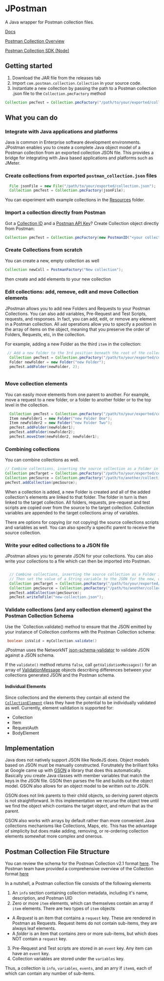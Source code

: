 # JPostman

A Java wrapper for Postman collection files.  

[Docs](https://bidnessforb.github.io/JPostman)

[Postman Collection Overview](https://collectionformat.gatsbyjs.io/docs/getting-started/overview/)

[Postman Collection SDK (Node)](http://www.postmanlabs.com/postman-collection/index.html)

## Getting started

1. Download the JAR file from the releases tab
2. Import `com.postman.collection.Collection` in your source code.
3. Instantiate a new collection by passing the path to a Postman collection .json file to the `Collection.pmcFactory` method

```java
Collection pmcTest = Collection.pmcFactory("/path/to/your/exported/collection.json");
```

## What you can do

### Integrate with Java applications and platforms

Java is common in Enterprise software development environments.  JPostman enables you to create a complete Java object model of a Postman collection from an exported collection JSON file.  This provides a bridge for integrating 
with Java based applications and platforms such as JMeter.  

### Create collections from exported `postman_collection.json` files
```java
  File jsonFile = new File("/path/to/your/exported/collection.json");
  Collection pmcTest = Collection.pmcFactory(jsonFile);
```

You can experiment with example collections in the [Resources](https://github.com/BidnessForB/JPostman/tree/main/src/main/resources/com/postman/collection) folder.  

### Import a collection directly from Postman

Got a [Collection ID](https://support.postman.com/hc/en-us/articles/5063785095319-How-to-find-the-ID-of-an-element-in-Postman) and a [Postman API Key](https://learning.postman.com/docs/developer/intro-api/#generating-a-postman-api-key)?  Create Collection object directly from Postman: 

```java
Collection pmcTest = Collection.pmcFactory(new PostmanID("<your collection id>"));
```

### Create Collections from scratch

You can create a new, empty collection as well

```java
Collection newColl = PostmanFactory("New collection");
```

then create and add elements to your new collection

### Edit collections: add, remove, edit and move Collection elements

JPostman allows you to add new Folders and Requests to your Postman Collections.  You can also add variables, Pre-Request and Test Scripts, requests, and responses.  In fact, 
you can add, edit, or remove any element in a Postman collection.  All `add` operations allow you to specify a position in the array of items on the object, meaning 
that you preserve the order of Folders, Requests, etc, in the collection.  

For example, adding a new Folder as the third `item` in the collection:

```java
 // Add a new folder to the 3rd position beneath the root of the collection
  Collection pmcTest = Collection.pmcFactory("/path/to/your/exported/collection.json");
  Folder newFolder = new Folder("new Folder");
  pmcTest.addFolder(newFolder, 2);
  
  ```
### Move collection elements
  
You can easily move elements from one parent to another.  For example, move a request to a new folder, or a folder to another folder or to the top level in the collection.

```java
  Collection pmcTest = Collection.pmcFactory("/path/to/your/exported/collection.json");
  Item newFolder1 = new Folder("new Folder One");
  Item newFolder2 = new Folder("new Folder Two");
  pmcTest.addFolder(newFolder1);
  pmcTest.addFolder(newFolder2);
  pmcTest.moveItem(newFolder2, newFolder1);
 ```

  ### Combining collections
  
  You can combine collections as well.  
  
  ```java
  // Combine collections, inserting the source collection as a Folder in the 2d position from the root of the target collection
  Collection pmcTarget = Collection.pmcFactory("/path/to/your/exported/collection.json");
  Collection pmcSource = Collection.pmcFactory("/path/to/another/collection.json");
  pmcTest.addCollection(pmcSource);
  ```
 When a collection is added, a new Folder is created and all of the added collection's elements are linked to that folder.  The folder in turn is then linked to the target collection.  All folders, requests, pre-request and test scripts are copied over from the source to the target collection.  Collection variables are appended to the target collections array of variables.

There are options for copying (or not copying) the source collections scripts and variables as well.  You can also specify a specific parent to receive the source collection.

  
### Write your edited collections to a JSON file

JPostman allows you to generate JSON for your collections.  You can also write your collections to a file which can then be imported into Postman.
```java

  // Combine collections, inserting the source collection as a Folder in the 2d position from the root of the target collection
  // Then set the value of a String variable to the JSON for the new, combined collection.  
  Collection pmcTarget = Collection.pmcFactory("/path/to/your/exported/collection.json");
  Collection pmcSource = Collection.pmcFactory("/path/to/another/collection.json");
  pmcTest.addCollection(pmcSource);
  pmcTest.writeToFile("new-collection.json");
 ```
 
 ### Validate collections (and any collection element) against the Postman Collection Schema

 Use the `Collection.validate() method to ensure that the JSON emitted by your instance of Collection conforms with the Postman Collection schema:

 ```java
  boolean isValid = myCollection.validate()
 ```

JPostman uses the NetworkNT [json-schema-validator](https://github.com/networknt/json-schema-validator) to validate JSON against a JSON schema.  

 If the `validate()` method returns `false`, call `getValidationMessages()` for an array of [ValidationMessage](https://javadoc.io/doc/com.networknt/json-schema-validator/1.0.51/com/networknt/schema/ValidationMessage.html) objects describing differences between your collections generated JSON and the Postman schema.  

 #### Individual Elements
 Since collections and the elements they contain all extend the <code><a href="https://github.com/BidnessForB/JPostman/blob/main/src/main/java/com/postman/collection/CollectionElement.java">CollectionElement</a></code> class they have the potential to be individually validated as well.  Currently, element validation is supported for: 
  
  - Collection
  - Item
  - RequestAuth
  - BodyElement
 
 
 ## Implementation 
 
Java does not natively support JSON llike NodeJS does.  Object models based on JSON must be manually constructed.  Forutnately the brilliant folks at Google came up with [GSON](https://github.com/google/gson) a library that does this automatically.  Basically you create Java classes with member variables that match the keys in the JSON file.  GSON then parses the file and builds out the object model.  GSON also allows for an object model to be written out to JSON.  

GSON does not link parents to their child objects, so deriving parent objects is not straightforward.  In this implementation we recurse the object tree until we find the object which contains the target object, and return that as the parent.  

GSON also works with arrays by default rather than more convenient Java collections mechanisms like Collections, Maps, etc.  This has the advantage of simplicity but does make adding, removing, or re-ordering collection elements somewhat more complex and onerous.  

## Postman Collection File Structure

You can review the schema for the Postman Collection v2.1 format [here](https://schema.getpostman.com/json/collection/v2.1.0/collection.json). The Postman team have provided a comprehensive overview of the Collection format [here](https://collectionformat.gatsbyjs.io/docs/getting-started/overview/)

In a nutshell, a Postman collection file consists of the following elements
1. An `info` section containing collection metadata, including it's name, description, and Postman UID
2. Zero or more `item` elements, which can themselves contain an array if `item` elements.  There are two types of `item` objects
 - A *Request* is an item that contains a `request` key.  These are rendered in Postman as Requests.  Request items do not contain sub-items, they are always leaf elements. 
 - A *folder* is an item that contains zero or more sub-items, but which does NOT contain a `request` key.  
3. Pre-Request and Test scripts are stored in an `event` key.  Any item can have an `event` key.
4. Collection variables are stored under the `variables` key.  

Thus, a collection is `info`, `variables`, `events`, and an arry if `item`s, each of which can contain any number of sub-items.  

